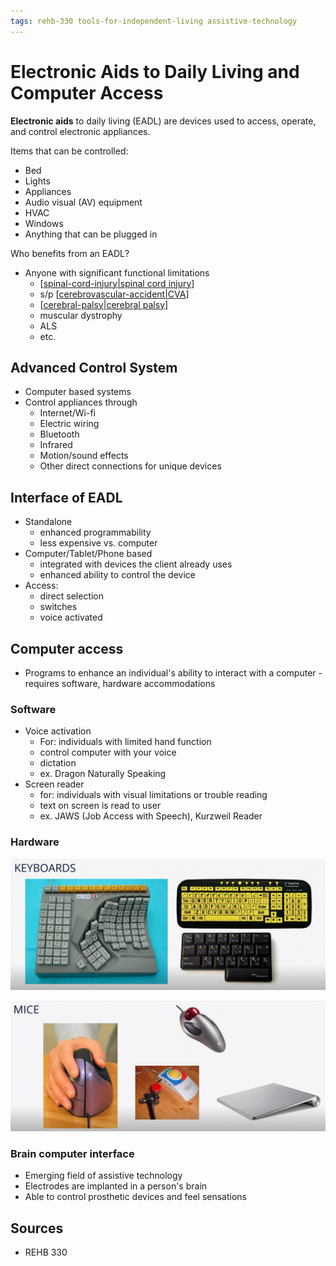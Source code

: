 ```yaml
---
tags: rehb-330 tools-for-independent-living assistive-technology
---
```


# Electronic Aids to Daily Living and Computer Access

**Electronic aids** to daily living (EADL) are devices used to access, operate, and control electronic appliances.

Items that can be controlled:

- Bed
- Lights
- Appliances
- Audio visual (AV) equipment
- HVAC
- Windows
- Anything that can be plugged in

Who benefits from an EADL?

- Anyone with significant functional limitations
  - [[spinal-cord-injury|spinal cord injury]]
  - s/p [[cerebrovascular-accident|CVA]]
  - [[cerebral-palsy|cerebral palsy]]
  - muscular dystrophy
  - ALS
  - etc.

## Advanced Control System

- Computer based systems
- Control appliances through
  - Internet/Wi-fi
  - Electric wiring
  - Bluetooth
  - Infrared
  - Motion/sound effects
  - Other direct connections for unique devices

## Interface of EADL

- Standalone
  - enhanced programmability
  - less expensive vs. computer
- Computer/Tablet/Phone based
  - integrated with devices the client already uses
  - enhanced ability to control the device
- Access:
  - direct selection
  - switches
  - voice activated

## Computer access

- Programs to enhance an individual's ability to interact with a computer - requires software, hardware accommodations

### Software

- Voice activation
  - For: individuals with limited hand function
  - control computer with your voice
  - dictation
  - ex. Dragon Naturally Speaking
- Screen reader
  - for: individuals with visual limitations or trouble reading
  - text on screen is read to user
  - ex. JAWS (Job Access with Speech), Kurzweil Reader

### Hardware

![EADL keyboards](../public/attachments/eadl-keyboards.png)

![EADL mice](../public/attachments/eadl-mice.png)

### Brain computer interface

- Emerging field of assistive technology
- Electrodes are implanted in a person's brain
- Able to control prosthetic devices and feel sensations

## Sources

- REHB 330

[//begin]: # "Autogenerated link references for markdown compatibility"
[spinal-cord-injury|spinal cord injury]: spinal-cord-injury "Spinal cord injury"
[cerebrovascular-accident|CVA]: cerebrovascular-accident "Cerebrovascular accident (stroke)"
[cerebral-palsy|cerebral palsy]: cerebral-palsy "Cerebral Palsy"
[//end]: # "Autogenerated link references"

